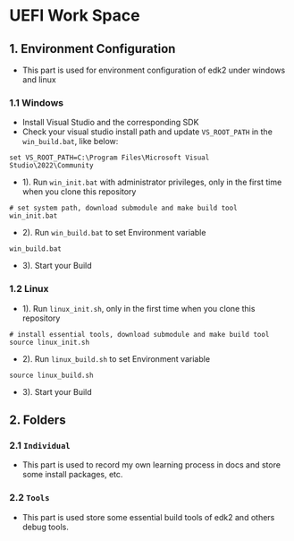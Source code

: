 
# UEFI Work Space

## 1. Environment Configuration

- This part is used for environment configuration of edk2 under windows and linux

### 1.1 Windows

- Install Visual Studio and the corresponding SDK
- Check your visual studio install path and update `VS_ROOT_PATH` in the `win_build.bat`, like below:

```shell
set VS_ROOT_PATH=C:\Program Files\Microsoft Visual Studio\2022\Community
```

- 1). Run `win_init.bat` with administrator privileges, only in the first time when you clone this repository

```shell
# set system path, download submodule and make build tool
win_init.bat
```

- 2). Run `win_build.bat` to set Environment variable

```shell
win_build.bat
```

- 3). Start your Build

### 1.2 Linux

- 1). Run `linux_init.sh`, only in the first time when you clone this repository

```shell
# install essential tools, download submodule and make build tool
source linux_init.sh
```

- 2). Run `linux_build.sh` to set Environment variable

```shell
source linux_build.sh
```

- 3). Start your Build

## 2. Folders

### 2.1 `Individual`

- This part is used to record my own learning process in docs and store some install packages, etc.

### 2.2 `Tools`

- This part is used store some essential build tools of edk2 and others debug tools.
